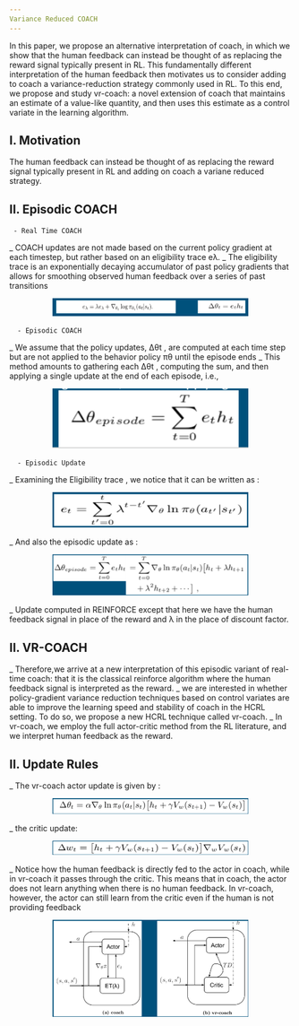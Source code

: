 ```yaml
---
Variance Reduced COACH
---
```


In this paper, we propose an alternative interpretation of coach, in which we show that the human feedback can instead be thought of as replacing the reward signal typically present in RL. This fundamentally different interpretation of the human feedback then motivates us to consider adding to coach a variance-reduction strategy commonly used in RL. To this end, we propose and study vr-coach: a novel extension of coach that maintains an estimate of a value-like quantity, and then uses this estimate as a control variate in the learning algorithm.

<!--more-->

## I. Motivation

The human feedback can instead be thought of as replacing the reward signal typically present in RL and adding on coach a variane reduced strategy.

## II. Episodic COACH

     - Real Time COACH
_ COACH updates are not made based on the current policy gradient at each timestep, but rather based on an eligibility trace eλ.
_ The eligibility trace is an exponentially decaying accumulator of past policy gradients that allows for smoothing observed human feedback over a series of past transitions
<p align="center">
  <img src="/assets/images/realtimecoach.png" width="350" title="hover text">
</p>

      - Episodic COACH
_ We assume that the policy updates, ∆θt , are computed at each time step but are not applied to the behavior policy πθ until the episode ends
_ This method amounts to gathering each ∆θt , computing the sum, and then applying a single update at the end of each episode, i.e.,
<p align="center">
  <img src="/assets/images/episodicoach.png" width="350" title="hover text">
</p>

      - Episodic Update
_ Examining the Eligibility trace , we notice that it can be written as :
<p align="center">
  <img src="/assets/images/eligibility.png" width="350" title="hover text">
</p>
_ And also the episodic update as :
<p align="center">
  <img src="/assets/images/updaye.png" width="350" title="hover text">
</p>
 
_ Update computed in REINFORCE except that here we have the human feedback signal in place of the reward and λ in the place of discount factor.

## II. VR-COACH

_ Therefore,we arrive at a new interpretation of this episodic variant of real-time coach: that it is the classical reinforce algorithm where the human feedback signal is interpreted as the reward.
_ we are interested in whether policy-gradient variance reduction techniques based on control variates are able to improve the learning speed and stability of coach in the HCRL setting. To do so, we propose a new HCRL technique called vr-coach.
_ In vr-coach, we employ the full actor-critic method from the RL literature, and we interpret human feedback as the reward.

## II. Update Rules

_ The vr-coach actor update is given by :
<p align="center">
  <img src="/assets/images/actorupdate.png" width="350" title="hover text">
</p>
_ the critic update:
<p align="center">
  <img src="/assets/images/criticupdate.png" width="350" title="hover text">
</p>
_ Notice how the human feedback is directly fed to the actor in coach, while in vr-coach it passes through the critic. This means that in coach, the actor does not learn anything when there is no human feedback. In vr-coach, however, the actor can still learn from the critic even if the human is not providing feedback
<p align="center">
  <img src="/assets/images/a2c.png" width="350" title="hover text">
</p>


